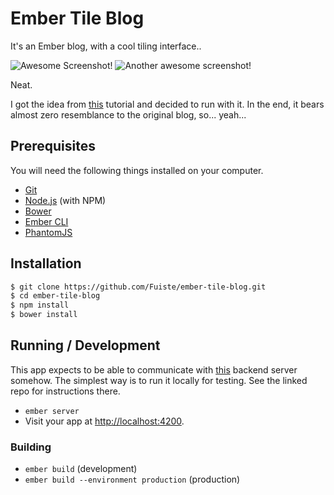 # Ember Tile Blog

It's an Ember blog, with a cool tiling interface..

![Awesome Screenshot!](https://s3-us-west-2.amazonaws.com/rudy-misc/Screen+Shot+2015-05-10+at+3.14.00+PM.png "Main page")
![Another awesome screenshot!](https://s3-us-west-2.amazonaws.com/rudy-misc/Screen+Shot+2015-05-10+at+3.14.32+PM.png "Post page")

Neat.

I got the idea from [this](http://www.programwitherik.com/blog-tutorial-with-ember-js/) tutorial and decided to run with it.  In the end, it bears almost zero resemblance to the original blog, so... yeah...


## Prerequisites

You will need the following things installed on your computer.

* [Git](http://git-scm.com/)
* [Node.js](http://nodejs.org/) (with NPM)
* [Bower](http://bower.io/)
* [Ember CLI](http://www.ember-cli.com/)
* [PhantomJS](http://phantomjs.org/)

## Installation

```bash
$ git clone https://github.com/Fuiste/ember-tile-blog.git
$ cd ember-tile-blog
$ npm install
$ bower install
```

## Running / Development

This app expects to be able to communicate with [this](https://github.com/Fuiste/tile-blog-backend) backend server somehow.  The simplest way is to run it locally for testing.  See the linked repo for instructions there.

* `ember server`
* Visit your app at [http://localhost:4200](http://localhost:4200).

### Building

* `ember build` (development)
* `ember build --environment production` (production)
